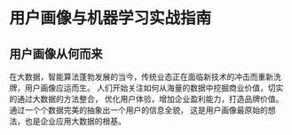 # 用户画像与机器学习实战指南
## 用户画像从何而来
在大数据，智能算法蓬勃发展的当今，传统业态正在面临新技术的冲击而重新洗牌，用户画像应运而生。
人们开始关注如何从海量的数据中挖掘商业价值，切实的通过大数据的方法整合，
优化用户体验，增加企业盈利能力，打造品牌价值。
通过一个个数据完美的抽象出一个用户的信息全貌，
这是用户画像最原始的想法，也是企业应用大数据的根基。


## 

